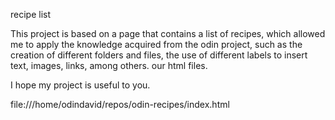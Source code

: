 recipe list

This project is based on a page that contains a list of recipes, which allowed me to apply the knowledge acquired from the odin project, such as the creation of different folders and files, the use of different labels to insert text, images, links, among others. our html files.

I hope my project is useful to you.

file:///home/odindavid/repos/odin-recipes/index.html